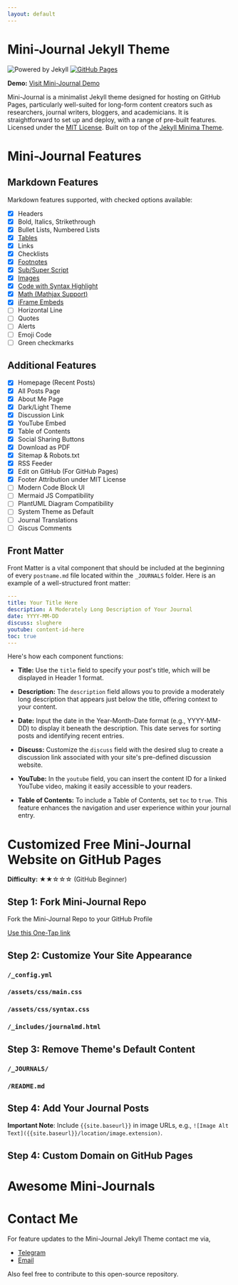 ```yaml
---
layout: default
---
```


# Mini-Journal Jekyll Theme

![Powered by Jekyll](https://img.shields.io/badge/powered_by-Jekyll-yellow.svg)
[![GitHub Pages](https://img.shields.io/badge/github%20pages-121013?style=for-the-badge&logo=github&logoColor=white)](https://silvernberry.github.io/mini-journal)

**Demo:** [Visit Mini-Journal Demo](https://silvernberry.github.io/mini-journal)

Mini-Journal is a minimalist Jekyll theme designed for hosting on GitHub Pages, particularly well-suited for long-form content creators such as researchers, journal writers, bloggers, and academicians. It is straightforward to set up and deploy, with a range of pre-built features. Licensed under the [MIT License](https://opensource.org/license/mit). Built on top of the [Jekyll Minima Theme](post-excerpts).

# Mini-Journal Features

## Markdown Features

Markdown features supported, with checked options available:

- [x] Headers
- [x] Bold, Italics, Strikethrough
- [x] Bullet Lists, Numbered Lists
- [x] [Tables](https://docs.github.com/en/get-started/writing-on-github/working-with-advanced-formatting/organizing-information-with-tables)
- [x] Links
- [x] Checklists
- [x] [Footnotes](https://github.blog/changelog/2021-09-30-footnotes-now-supported-in-markdown-fields/)
- [x] [Sub/Super Script](https://gist.githubusercontent.com/bt5e/7507535/raw/7eaa015130b2b8b2372e41f81cc5c1c6a1407972/gistfile1.md)
- [x] [Images](#step-4--add-your-journal-posts)
- [x] [Code with Syntax Highlight](https://docs.github.com/en/get-started/writing-on-github/working-with-advanced-formatting/creating-and-highlighting-code-blocks)
- [x] [Math (Mathjax Support)](https://docs.github.com/en/get-started/writing-on-github/working-with-advanced-formatting/writing-mathematical-expressions)
- [x] [iFrame Embeds](https://css-tricks.com/embedded-content-in-markdown)
- [ ] Horizontal Line
- [ ] Quotes
- [ ] Alerts
- [ ] Emoji Code
- [ ] Green checkmarks 

## Additional Features

- [x] Homepage (Recent Posts)
- [x] All Posts Page
- [x] About Me Page
- [x] Dark/Light Theme
- [x] Discussion Link
- [x] YouTube Embed
- [x] Table of Contents
- [x] Social Sharing Buttons
- [x] Download as PDF
- [x] Sitemap & Robots.txt
- [x] RSS Feeder
- [x] Edit on GitHub (For GitHub Pages)
- [x] Footer Attribution under MIT License
- [ ] Modern Code Block UI
- [ ] Mermaid JS Compatibility
- [ ] PlantUML Diagram Compatibility
- [ ] System Theme as Default
- [ ] Journal Translations
- [ ] Giscus Comments

## Front Matter

Front Matter is a vital component that should be included at the beginning of every `postname.md` file located within the `_JOURNALS` folder. Here is an example of a well-structured front matter:

```yaml
---
title: Your Title Here
description: A Moderately Long Description of Your Journal
date: YYYY-MM-DD
discuss: slughere
youtube: content-id-here
toc: true
---
```

Here's how each component functions:

- **Title:** Use the `title` field to specify your post's title, which will be displayed in Header 1 format.

- **Description:** The `description` field allows you to provide a moderately long description that appears just below the title, offering context to your content.

- **Date:** Input the date in the Year-Month-Date format (e.g., YYYY-MM-DD) to display it beneath the description. This date serves for sorting posts and identifying recent entries.

- **Discuss:** Customize the `discuss` field with the desired slug to create a discussion link associated with your site's pre-defined discussion website.

- **YouTube:** In the `youtube` field, you can insert the content ID for a linked YouTube video, making it easily accessible to your readers.

- **Table of Contents:** To include a Table of Contents, set `toc` to `true`. This feature enhances the navigation and user experience within your journal entry.

# Customized Free Mini-Journal Website on GitHub Pages

**Difficulty:** ★★☆☆☆ (GitHub Beginner)

## Step 1: Fork Mini-Journal Repo

Fork the Mini-Journal Repo to your GitHub Profile

[Use this One-Tap link](https://github.com/silvernberry/mini-journal/fork)

## Step 2: Customize Your Site Appearance

### `/_config.yml`

### `/assets/css/main.css`

### `/assets/css/syntax.css`

### `/_includes/journalmd.html`

## Step 3: Remove Theme's Default Content

### `/_JOURNALS/`

### `/README.md`

## Step 4: Add Your Journal Posts

**Important Note**: Include `{{site.baseurl}}` in image URLs, e.g., `![Image Alt Text]({{site.baseurl}}/location/image.extension)`.

## Step 4: Custom Domain on GitHub Pages

# Awesome Mini-Journals

# Contact Me

For feature updates to the Mini-Journal Jekyll Theme contact me via,

- [Telegram](https://t.me/naveenjose02)
- [Email](mailto:silverberry622@gmail.com)

Also feel free to contribute to this open-source repository.
